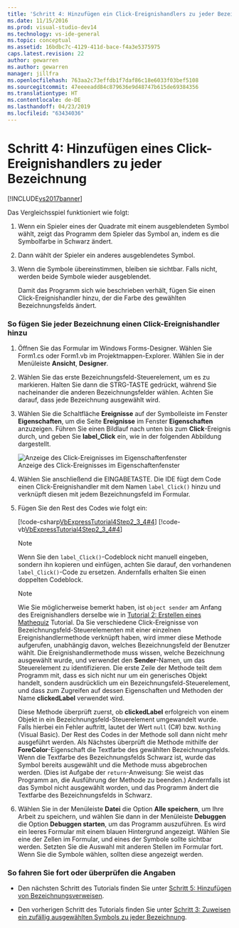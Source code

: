 ```yaml
---
title: 'Schritt 4: Hinzufügen ein Click-Ereignishandlers zu jeder Bezeichnung | Microsoft-Dokumentation'
ms.date: 11/15/2016
ms.prod: visual-studio-dev14
ms.technology: vs-ide-general
ms.topic: conceptual
ms.assetid: 16bdbc7c-4129-411d-bace-f4a3e5375975
caps.latest.revision: 22
author: gewarren
ms.author: gewarren
manager: jillfra
ms.openlocfilehash: 763aa2c73effdb1f7daf86c18e6033f03bef5108
ms.sourcegitcommit: 47eeeeadd84c879636e9d48747b615de69384356
ms.translationtype: HT
ms.contentlocale: de-DE
ms.lasthandoff: 04/23/2019
ms.locfileid: "63434036"
---
```

# <a name="step-4-add-a-click-event-handler-to-each-label"></a>Schritt 4: Hinzufügen eines Click-Ereignishandlers zu jeder Bezeichnung
[!INCLUDE[vs2017banner](../includes/vs2017banner.md)]

Das Vergleichsspiel funktioniert wie folgt:  
  
1. Wenn ein Spieler eines der Quadrate mit einem ausgeblendeten Symbol wählt, zeigt das Programm dem Spieler das Symbol an, indem es die Symbolfarbe in Schwarz ändert.  
  
2. Dann wählt der Spieler ein anderes ausgeblendetes Symbol.  
  
3. Wenn die Symbole übereinstimmen, bleiben sie sichtbar. Falls nicht, werden beide Symbole wieder ausgeblendet.  
  
   Damit das Programm sich wie beschrieben verhält, fügen Sie einen Click-Ereignishandler hinzu, der die Farbe des gewählten Bezeichnungsfelds ändert.  
  
### <a name="to-add-a-click-event-handler-to-each-label"></a>So fügen Sie jeder Bezeichnung einen Click-Ereignishandler hinzu  
  
1. Öffnen Sie das Formular im Windows Forms-Designer. Wählen Sie Form1.cs oder Form1.vb im Projektmappen-Explorer. Wählen Sie in der Menüleiste **Ansicht**, **Designer**.  
  
2. Wählen Sie das erste Bezeichnungsfeld-Steuerelement, um es zu markieren. Halten Sie dann die STRG-TASTE gedrückt, während Sie nacheinander die anderen Bezeichnungsfelder wählen. Achten Sie darauf, dass jede Bezeichnung ausgewählt wird.  
  
3. Wählen Sie die Schaltfläche **Ereignisse** auf der Symbolleiste im Fenster **Eigenschaften**, um die Seite **Ereignisse** im Fenster **Eigenschaften** anzuzeigen. Führen Sie einen Bildlauf nach unten bis zum **Click**-Ereignis durch, und geben Sie **label_Click** ein, wie in der folgenden Abbildung dargestellt.  
  
     ![Anzeige des Click-Ereignisses im Eigenschaftenfenster](../ide/media/express-labelclick.png "Express_labelClick")  
Anzeige des Click-Ereignisses im Eigenschaftenfenster  
  
4. Wählen Sie anschließend die EINGABETASTE. Die IDE fügt dem Code einen Click-Ereignishandler mit dem Namen `label_Click()` hinzu und verknüpft diesen mit jedem Bezeichnungsfeld im Formular.  
  
5. Fügen Sie den Rest des Codes wie folgt ein:  
  
     [!code-csharp[VbExpressTutorial4Step2_3_4#4](../snippets/csharp/VS_Snippets_VBCSharp/vbexpresstutorial4step2_3_4/cs/form1.cs#4)]
     [!code-vb[VbExpressTutorial4Step2_3_4#4](../snippets/visualbasic/VS_Snippets_VBCSharp/vbexpresstutorial4step2_3_4/vb/form1.vb#4)]  
  
    > [!NOTE]
    > Wenn Sie den `label_Click()`-Codeblock nicht manuell eingeben, sondern ihn kopieren und einfügen, achten Sie darauf, den vorhandenen `label_Click()`-Code zu ersetzen. Andernfalls erhalten Sie einen doppelten Codeblock.  
  
    > [!NOTE]
    > Wie Sie möglicherweise bemerkt haben, ist `object sender` am Anfang des Ereignishandlers derselbe wie in [Tutorial 2: Erstellen eines Mathequiz](../ide/tutorial-2-create-a-timed-math-quiz.md) Tutorial. Da Sie verschiedene Click-Ereignisse von Bezeichnungsfeld-Steuerelementen mit einer einzelnen Ereignishandlermethode verknüpft haben, wird immer diese Methode aufgerufen, unabhängig davon, welches Bezeichnungsfeld der Benutzer wählt. Die Ereignishandlermethode muss wissen, welche Bezeichnung ausgewählt wurde, und verwendet den **Sender**-Namen, um das Steuerelement zu identifizieren. Die erste Zeile der Methode teilt dem Programm mit, dass es sich nicht nur um ein generisches Objekt handelt, sondern ausdrücklich um ein Bezeichnungsfeld-Steuerelement, und dass zum Zugreifen auf dessen Eigenschaften und Methoden der Name **clickedLabel** verwendet wird.  
  
     Diese Methode überprüft zuerst, ob **clickedLabel** erfolgreich von einem Objekt in ein Bezeichnungsfeld-Steuerelement umgewandelt wurde. Falls hierbei ein Fehler auftritt, lautet der Wert `null` (C#) bzw. `Nothing` (Visual Basic). Der Rest des Codes in der Methode soll dann nicht mehr ausgeführt werden. Als Nächstes überprüft die Methode mithilfe der **ForeColor**-Eigenschaft die Textfarbe des gewählten Bezeichnungsfelds. Wenn die Textfarbe des Bezeichnungsfelds Schwarz ist, wurde das Symbol bereits ausgewählt und die Methode muss abgebrochen werden. (Dies ist Aufgabe der `return`-Anweisung: Sie weist das Programm an, die Ausführung der Methode zu beenden.) Andernfalls ist das Symbol nicht ausgewählt worden, und das Programm ändert die Textfarbe des Bezeichnungsfelds in Schwarz.  
  
6. Wählen Sie in der Menüleiste **Datei** die Option **Alle speichern**, um Ihre Arbeit zu speichern, und wählen Sie dann in der Menüleiste **Debuggen** die Option **Debuggen starten**, um das Programm auszuführen. Es wird ein leeres Formular mit einem blauen Hintergrund angezeigt. Wählen Sie eine der Zellen im Formular, und eines der Symbole sollte sichtbar werden. Setzten Sie die Auswahl mit anderen Stellen im Formular fort. Wenn Sie die Symbole wählen, sollten diese angezeigt werden.  
  
### <a name="to-continue-or-review"></a>So fahren Sie fort oder überprüfen die Angaben  
  
- Den nächsten Schritt des Tutorials finden Sie unter [Schritt 5: Hinzufügen von Bezeichnungsverweisen](../ide/step-5-add-label-references.md).  
  
- Den vorherigen Schritt des Tutorials finden Sie unter [Schritt 3: Zuweisen ein zufällig ausgewählten Symbols zu jeder Bezeichnung](../ide/step-3-assign-a-random-icon-to-each-label.md).
